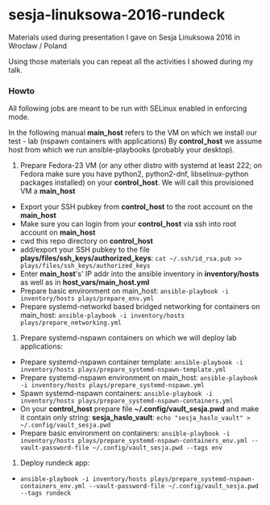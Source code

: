 # sesja-linuksowa-2016-rundeck

Materials used during presentation I gave on Sesja Linuksowa 2016 in Wrocław / Poland

Using those materials you can repeat all the activities I showed during my talk.

### Howto ###

All following jobs are meant to be run with SELinux enabled in enforcing mode.

In the following manual **main_host** refers to the VM on which we install our test - lab (nspawn containers with applications)
By **control_host** we assume host from which we run ansible-playbooks (probably your desktop).

1. Prepare Fedora-23 VM (or any other distro with systemd at least 222; on Fedora make sure you have python2, python2-dnf, libselinux-python packages installed) on your **control_host**. We will call this provisioned VM a **main_host**
  * Export your SSH pubkey from **control_host** to the root account on the **main_host**
  * Make sure you can login from your **control_host** via ssh into root account on **main_host**
  * cwd this repo directory on **control_host**
  * add/export your SSH pubkey to the file **plays/files/ssh_keys/authorized_keys**: `cat ~/.ssh/id_rsa.pub >> plays/files/ssh_keys/authorized_keys`
  * Enter **main_host**'s' IP addr into the ansible inventory in **inventory/hosts** as well as in **host_vars/main_host.yml**
  * Prepare basic environment on main_host: `ansible-playbook -i inventory/hosts plays/prepare_env.yml`
  * Prepare systemd-networkd based bridged networking for containers on main_host: `ansible-playbook -i inventory/hosts plays/prepare_networking.yml`
1. Prepare systemd-nspawn containers on which we will deploy lab applications:
  * Prepare systemd-nspawn container template: `ansible-playbook -i inventory/hosts plays/prepare_systemd-nspawn-template.yml`
  * Prepare systemd-nspawn environment on main_host: `ansible-playbook -i inventory/hosts plays/prepare_systemd-nspawn.yml`
  * Spawn systemd-nspawn containers: `ansible-playbook -i inventory/hosts plays/prepare_systemd-nspawn-containers.yml`
  * On your **control_host** prepare file **~/.config/vault_sesja.pwd** and make it contain only string: **sesja_haslo_vault**: `echo "sesja_haslo_vault" > ~/.config/vault_sesja.pwd`
  * Prepare basic environment on containers: `ansible-playbook -i inventory/hosts plays/prepare_systemd-nspawn-containers_env.yml --vault-password-file ~/.config/vault_sesja.pwd --tags env`
1. Deploy rundeck app:
  * `ansible-playbook -i inventory/hosts plays/prepare_systemd-nspawn-containers_env.yml --vault-password-file ~/.config/vault_sesja.pwd --tags rundeck`
